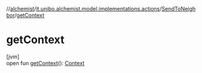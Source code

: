 //[alchemist](../../../index.md)/[it.unibo.alchemist.model.implementations.actions](../index.md)/[SendToNeighbor](index.md)/[getContext](get-context.md)

# getContext

[jvm]\
open fun [getContext](get-context.md)(): [Context](../../it.unibo.alchemist.model.interfaces/-context/index.md)
